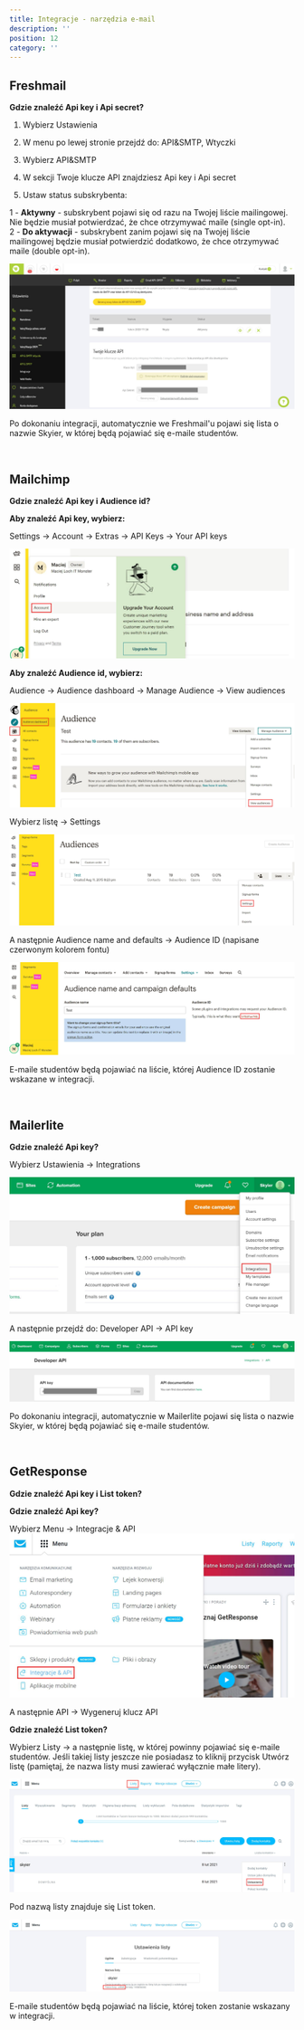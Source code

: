 ```yaml
---
title: Integracje - narzędzia e-mail
description: ''
position: 12
category: ''
---
```


## Freshmail

**Gdzie znaleźć Api key i Api secret?**

1. Wybierz Ustawienia

2. W menu po lewej stronie przejdź do: API&SMTP, Wtyczki

3. Wybierz API&SMTP

4. W sekcji Twoje klucze API znajdziesz Api key i Api secret

5. Ustaw status subskrybenta:

1 - **Aktywny** - subskrybent pojawi się od razu na Twojej liście mailingowej. Nie będzie musiał potwierdzać, że chce otrzymywać maile (single opt-in).<br>
2 - **Do aktywacji** - subskrybent zanim pojawi się na Twojej liście mailingowej będzie musiał potwierdzić dodatkowo, że chce otrzymywać maile (double opt-in).

<img src="/img/screen-freshmail-api.jpg" alt=""/>

Po dokonaniu integracji, automatycznie we Freshmail'u pojawi się lista o nazwie Skyier, w której będą pojawiać się e-maile studentów.

<br>

## Mailchimp

**Gdzie znaleźć Api key i Audience id?**

**Aby znaleźć Api key, wybierz:**

Settings -> Account -> Extras -> API Keys -> Your API keys

<img src="/img/screen-mailchimp-8.jpg" alt=""/>

**Aby znaleźć Audience id, wybierz:**

Audience -> Audience dashboard -> Manage Audience -> View audiences

<img src="/img/screen-mailchimp-5.jpg" alt=""/>

Wybierz listę -> Settings

<img src="/img/screen-mailchimp-6.jpg" alt=""/>

A następnie Audience name and defaults -> Audience ID (napisane czerwonym kolorem fontu)

<img src="/img/screen-mailchimp-7.jpg" alt=""/>

E-maile studentów będą pojawiać na liście, której Audience ID zostanie wskazane w integracji.

<br>

## Mailerlite

**Gdzie znaleźć Api key?**

Wybierz Ustawienia -> Integrations

<img src="/img/screen-mailerlite-1.jpg" alt=""/>

A następnie przejdź do: Developer API -> API key

<img src="/img/screen-mailerlite-2.jpg" alt=""/>

Po dokonaniu integracji, automatycznie w Mailerlite pojawi się lista o nazwie Skyier, w której będą pojawiać się e-maile studentów.

<br>

## GetResponse

**Gdzie znaleźć Api key i List token?**

**Gdzie znaleźć Api key?**

Wybierz Menu -> Integracje & API
<img src="/img/screen-getresponse-1.jpg" alt=""/>

A następnie API -> Wygeneruj klucz API

**Gdzie znaleźć List token?**

Wybierz Listy -> a następnie listę, w której powinny pojawiać się e-maile studentów. Jeśli takiej listy jeszcze nie posiadasz to kliknij przycisk Utwórz listę (pamiętaj, że nazwa listy musi zawierać wyłącznie małe litery).

<img src="/img/screen-getresponse-2.jpg" alt=""/>

Pod nazwą listy znajduje się List token.

<img src="/img/screen-getresponse-3.jpg" alt=""/>

E-maile studentów będą pojawiać na liście, której token zostanie wskazany w integracji.